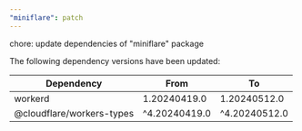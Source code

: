 ```yaml
---
"miniflare": patch
---
```


chore: update dependencies of "miniflare" package

The following dependency versions have been updated:

| Dependency                | From          | To            |
| ------------------------- | ------------- | ------------- |
| workerd                   | 1.20240419.0  | 1.20240512.0  |
| @cloudflare/workers-types | ^4.20240419.0 | ^4.20240512.0 |
